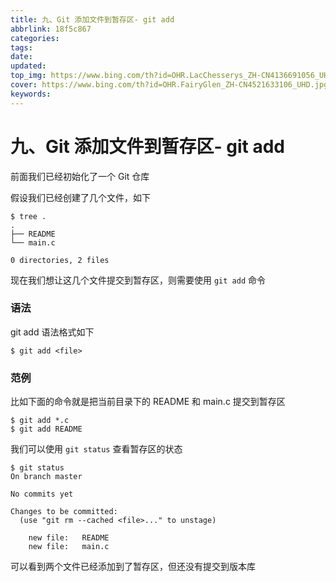 ```yaml
---
title: 九、Git 添加文件到暂存区- git add
abbrlink: 18f5c867
categories: 
tags: 
date: 
updated: 
top_img: https://www.bing.com/th?id=OHR.LacChesserys_ZH-CN4136691056_UHD.jpg
cover: https://www.bing.com/th?id=OHR.FairyGlen_ZH-CN4521633106_UHD.jpg
keywords: 
---
```

# 九、Git 添加文件到暂存区- git add

前面我们已经初始化了一个 Git 仓库

假设我们已经创建了几个文件，如下

```
$ tree .
.
├── README
└── main.c

0 directories, 2 files
```

现在我们想让这几个文件提交到暂存区，则需要使用 `git add` 命令

### 语法

git add 语法格式如下

```
$ git add <file>
```

### 范例

比如下面的命令就是把当前目录下的 README 和 main.c 提交到暂存区

```
$ git add *.c
$ git add README
```

我们可以使用 `git status` 查看暂存区的状态

```
$ git status
On branch master

No commits yet

Changes to be committed:
  (use "git rm --cached <file>..." to unstage)

    new file:   README
    new file:   main.c
```

可以看到两个文件已经添加到了暂存区，但还没有提交到版本库